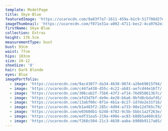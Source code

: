 ```yaml
---
template: ModelPage
title: Skye-Blue
featuredImage: 'https://ucarecdn.com/9a83f7a7-1611-459a-b1c9-517798d27eca/'
imageThumbnail: 'https://ucarecdn.com/f071e31a-a002-4711-bec2-4ca9762e3d9d/'
firstName: Skye-Blue
collection: Extras
height: 176.5cm
measurementType: bust
bust: 93cm
waist: 77cm
hips: 103cm
size: 10-12
shoeSize: '8'
hair: Dark Blonde
eyes: Blue
imagePortfolio:
  - image: 'https://ucarecdn.com/9ac43077-da34-4630-9874-a28e69015f94/'
  - image: 'https://ucarecdn.com/c447a438-d55c-4c22-ab81-ae7cd44e16f7/'
  - image: 'https://ucarecdn.com/306cab2f-75b6-43f2-af14-76d958613b7c/'
  - image: 'https://ucarecdn.com/afd3d7bf-de9e-4e20-b6a6-9bfd8cbdaf45/'
  - image: 'https://ucarecdn.com/13abf00c-8f1e-4b1a-8c27-1d7de2e31f16/'
  - image: 'https://ucarecdn.com/b1a483f2-285c-4d94-a733-98e12d765c79/'
  - image: 'https://ucarecdn.com/e0360db1-b248-4782-9c5b-5bbc1a2f263e/'
  - image: 'https://ucarecdn.com/edf31ea5-219a-498e-ac83-b88b5a460c83/'
  - image: 'https://ucarecdn.com/f268c504-21c3-4630-aaba-b908b9117a65/'
---
```


